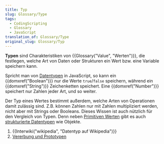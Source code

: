 ```yaml
---
title: Typ
slug: Glossary/Type
tags:
  - CodingScripting
  - Glossary
  - JavaScript
translation_of: Glossary/Type
original_slug: Glossary/Typ
---
```

**Typen** sind Charakteristiken von {{Glossary("Value", "Werten")}}, die festlegen, welche Art von Daten oder Strukturen ein Wert bzw. eine Variable speichern kann.

Spricht man von [Datentypen](/de/docs/Web/JavaScript/Datenstrukturen) in JavaScript, so kann ein {{domxref("Boolean")}} nur die Werte `true`/`false` speichern, während ein {{domxref("String")}} Zeichenketten speichert. Eine {{domxref("Number")}} speichert nur Zahlen jeder Art, und so weiter.

Der Typ eines Wertes bestimmt außerdem, welche Arten von Operationen damit zulässig sind. Z.B. können Zahlen nur mit Zahlen multipliziert werden, nicht aber mit Strings oder Booleans. Dieses Wissen ist auch nützlich für den Vergleich von Typen. Denn neben [Primitiven Werten](/de/docs/Web/JavaScript/Datenstrukturen#Primitive_Werte) gibt es auch [strukturierte Datentypen](/de/docs/Web/JavaScript/Datenstrukturen#Objekte) wie Objekte.

1. {{Interwiki("wikipedia", "Datentyp auf Wikipedia")}}
2. [Vererbung und Prototypen](/de/docs/Web/JavaScript/Inheritance_and_the_prototype_chain)

